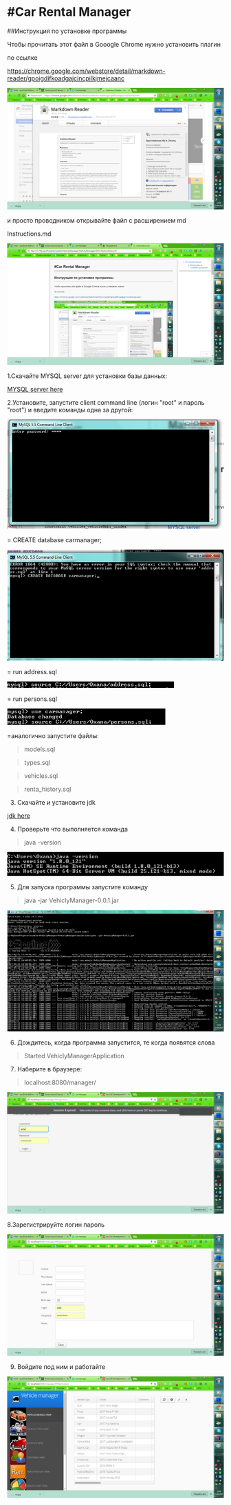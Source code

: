 #Car Rental Manager
====================================

##Инструкция по установке программы

Чтобы прочитать этот файл в Gooogle Chrome нужно установить плагин

по ссылке

https://chrome.google.com/webstore/detail/markdown-reader/gpoigdifkoadgajcincpilkjmejcaanc



![plugin](cmd0.png)


и просто проводником открывайте файл с расширением md

Instructions.md

![plugin](view.png)


1.Скачайте MYSQL server для установки базы данных:

[MYSQL server here](https://dev.mysql.com/downloads/mysql/)

2.Установите, запустите client command line (логин "root" и пароль "root")
и введите команды одна за другой:

![MYSQL server](server.png)

= CREATE database carmanager;

![MYSQL server](server1.png)


= run address.sql

![MYSQL server](cmd1.png)


= run persons.sql

![MYSQL server](cmd2.png)

=аналогично запустите файлы:
>  models.sql

> types.sql

> vehicles.sql
  
> renta_history.sql

3. Скачайте  и установите jdk

[jdk here](http://www.oracle.com/technetwork/java/javase/downloads/jdk8-downloads-2133151.html)

4. Проверьте что выполняется команда

>java -version

![MYSQL server](cmd3.png)

5. Для запуска программы запустите команду

>java -jar VehiclyManager-0.0.1.jar

![MYSQL server](cmd4.png)

6. Дождитесь, когда программа запустится, те когда появятся слова
 
 >Started VehiclyManagerApplication
  
7. Наберите в браузере:
    
>localhost:8080/manager/
    
![MYSQL server](cmd5.png)

8.Зарегистрируйте логин пароль

![MYSQL server](cmd6.png)

9. Войдите под ним и работайте

![MYSQL server](cmd7.png)
   
